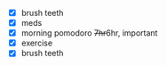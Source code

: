 * [X] brush teeth
* [X] meds
* [X] morning pomodoro ~~7hr~~6hr, important
* [X] exercise
* [X] brush teeth